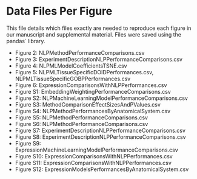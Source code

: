 # Data Files Per Figure

This file details which files exactly are needed to reproduce each figure in our manuscript and supplemental material. Files were saved using the pandas` library.

* Figure 2: NLPMethodPerformanceComparisons.csv
* Figure 3: ExperimentDescriptionNLPPerformanceComparisons.csv
* Figure 4: NLPMLModelCoefficientsTSNE.csv
* Figure 5: NLPMLTissueSpecificDOIDPerformances.csv, NLPMLTissueSpecificGOBPPerformances.csv
* Figure 6: ExpressionComparisonsWithNLPPerformances.csv
* Figure S1: EmbeddingWeightingPerformanceComparisons.csv
* Figure S2: NLPMachineLearningModelPerformanceComparisons.csv
* Figure S3: MethodComparisonEffectSizesAndPValues.csv
* Figure S4: NLPMethodPerformancesByAnatomicalSystem.csv
* Figure S5: NLPMethodPerformanceComparisons.csv
* Figure S6: NLPMethodPerformanceComparisons.csv
* Figure S7: ExperimentDescriptionNLPPerformanceComparisons.csv
* Figure S8: ExperimentDescriptionNLPPerformanceComparisons.csv
* Figure S9: ExpressionMachineLearningModelPerformanceComparisons.csv
* Figure S10: ExpressionComparisonsWithNLPPerformances.csv
* Figure S11: ExpressionComparisonsWithNLPPerformances.csv
* Figure S12: ExpressionModelsPerformancesByAnatomicalSystem.csv
